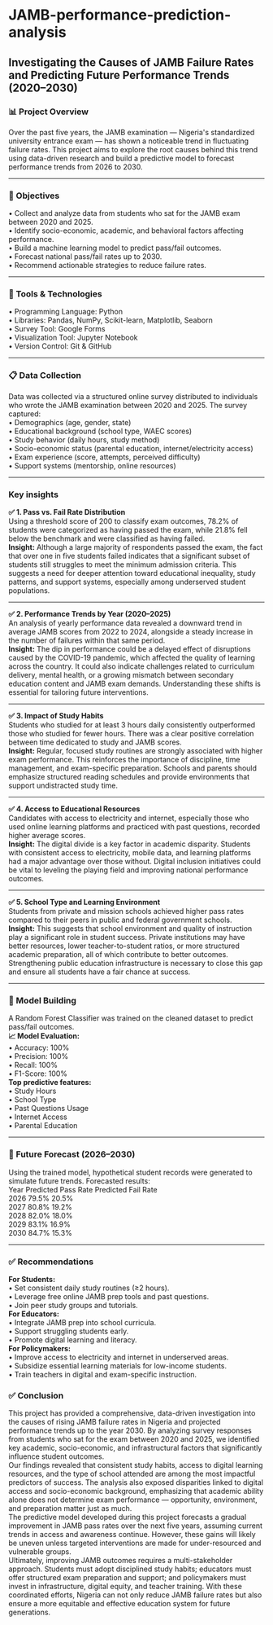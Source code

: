 # JAMB-performance-prediction-analysis
## Investigating the Causes of JAMB Failure Rates and Predicting Future Performance Trends (2020–2030)  
### 📊 Project Overview  
Over the past five years, the JAMB examination — Nigeria's standardized university entrance exam — has shown a noticeable trend in fluctuating failure rates. This project aims to explore the root causes behind this trend using data-driven research and build a predictive model to forecast performance trends from 2026 to 2030.  
______________
### 🎯 Objectives  
•	Collect and analyze data from students who sat for the JAMB exam between 2020 and 2025.  
•	Identify socio-economic, academic, and behavioral factors affecting performance.  
•	Build a machine learning model to predict pass/fail outcomes.  
•	Forecast national pass/fail rates up to 2030.  
•	Recommend actionable strategies to reduce failure rates.  
______________
### 🧰 Tools & Technologies  
•	Programming Language: Python  
•	Libraries: Pandas, NumPy, Scikit-learn, Matplotlib, Seaborn  
•	Survey Tool: Google Forms  
•	Visualization Tool: Jupyter Notebook  
•	Version Control: Git & GitHub  
______________
### 📋 Data Collection  
Data was collected via a structured online survey distributed to individuals who wrote the JAMB examination between 2020 and 2025. The survey captured:  
•	Demographics (age, gender, state)  
•	Educational background (school type, WAEC scores)  
•	Study behavior (daily hours, study method)  
•	Socio-economic status (parental education, internet/electricity access)  
•	Exam experience (score, attempts, perceived difficulty)  
•	Support systems (mentorship, online resources)  
______________
### Key insights   
**✅ 1. Pass vs. Fail Rate Distribution**  
Using a threshold score of 200 to classify exam outcomes, 78.2% of students were categorized as having passed the exam, while 21.8% fell below the benchmark and were classified as having failed.  
**Insight:** Although a large majority of respondents passed the exam, the fact that over one in five students failed indicates that a significant subset of students still struggles to meet the minimum admission criteria. This suggests a need for deeper attention toward educational inequality, study patterns, and support systems, especially among underserved student populations.  
______________
**✅ 2. Performance Trends by Year (2020–2025)**  
An analysis of yearly performance data revealed a downward trend in average JAMB scores from 2022 to 2024, alongside a steady increase in the number of failures within that same period.  
**Insight:** The dip in performance could be a delayed effect of disruptions caused by the COVID-19 pandemic, which affected the quality of learning across the country. It could also indicate challenges related to curriculum delivery, mental health, or a growing mismatch between secondary education content and JAMB exam demands. Understanding these shifts is essential for tailoring future interventions.  
______________
**✅ 3. Impact of Study Habits**  
Students who studied for at least 3 hours daily consistently outperformed those who studied for fewer hours. There was a clear positive correlation between time dedicated to study and JAMB scores.  
**Insight:** Regular, focused study routines are strongly associated with higher exam performance. This reinforces the importance of discipline, time management, and exam-specific preparation. Schools and parents should emphasize structured reading schedules and provide environments that support undistracted study time.  
______________
**✅ 4. Access to Educational Resources**  
Candidates with access to electricity and internet, especially those who used online learning platforms and practiced with past questions, recorded higher average scores.  
**Insight:** The digital divide is a key factor in academic disparity. Students with consistent access to electricity, mobile data, and learning platforms had a major advantage over those without. Digital inclusion initiatives could be vital to leveling the playing field and improving national performance outcomes.  
______________
**✅ 5. School Type and Learning Environment**  
Students from private and mission schools achieved higher pass rates compared to their peers in public and federal government schools.  
**Insight:** This suggests that school environment and quality of instruction play a significant role in student success. Private institutions may have better resources, lower teacher-to-student ratios, or more structured academic preparation, all of which contribute to better outcomes. Strengthening public education infrastructure is necessary to close this gap and ensure all students have a fair chance at success.  
______________
### 🤖 Model Building  
A Random Forest Classifier was trained on the cleaned dataset to predict pass/fail outcomes.  
**📈 Model Evaluation:**  
•	Accuracy: 100%  
•	Precision: 100%  
•	Recall: 100%  
•	F1-Score: 100%  
**Top predictive features:**  
•	Study Hours  
•	School Type  
•	Past Questions Usage  
•	Internet Access  
•	Parental Education  
______________
### 🔮 Future Forecast (2026–2030)  
Using the trained model, hypothetical student records were generated to simulate future trends. Forecasted results:  
Year	Predicted Pass Rate	Predicted Fail Rate  
2026	79.5%	20.5%  
2027	80.8%	19.2%  
2028	82.0%	18.0%  
2029	83.1%	16.9%  
2030	84.7%	15.3%  
______________
### ✅ Recommendations  
**For Students:**  
•	Set consistent daily study routines (≥2 hours).  
•	Leverage free online JAMB prep tools and past questions.  
•	Join peer study groups and tutorials.  
**For Educators:**  
•	Integrate JAMB prep into school curricula.  
•	Support struggling students early.  
•	Promote digital learning and literacy.  
**For Policymakers:**  
•	Improve access to electricity and internet in underserved areas.  
•	Subsidize essential learning materials for low-income students.  
•	Train teachers in digital and exam-specific instruction.  

### ✅ Conclusion  
This project has provided a comprehensive, data-driven investigation into the causes of rising JAMB failure rates in Nigeria and projected performance trends up to the year 2030. By analyzing survey responses from students who sat for the exam between 2020 and 2025, we identified key academic, socio-economic, and infrastructural factors that significantly influence student outcomes.  
Our findings revealed that consistent study habits, access to digital learning resources, and the type of school attended are among the most impactful predictors of success. The analysis also exposed disparities linked to digital access and socio-economic background, emphasizing that academic ability alone does not determine exam performance — opportunity, environment, and preparation matter just as much.  
The predictive model developed during this project forecasts a gradual improvement in JAMB pass rates over the next five years, assuming current trends in access and awareness continue. However, these gains will likely be uneven unless targeted interventions are made for under-resourced and vulnerable groups.  
Ultimately, improving JAMB outcomes requires a multi-stakeholder approach. Students must adopt disciplined study habits; educators must offer structured exam preparation and support; and policymakers must invest in infrastructure, digital equity, and teacher training. With these coordinated efforts, Nigeria can not only reduce JAMB failure rates but also ensure a more equitable and effective education system for future generations.  
